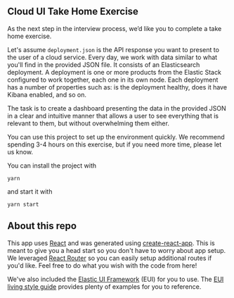 ## Cloud UI Take Home Exercise

As the next step in the interview process, we’d like you to complete a take home exercise.

Let's assume `deployment.json` is the API response you want to present to the user of a cloud service. Every day, we work with data similar to what you'll find in the provided JSON file. It consists of an Elasticsearch deployment. A deployment is one or more products from the Elastic Stack configured to work together, each one in its own node. Each deployment has a number of properties such as: is the deployment healthy, does it have Kibana enabled, and so on.

The task is to create a dashboard presenting the data in the provided JSON in a clear and intuitive manner that allows a user to see everything that is relevant to them, but without overwhelming them either.


You can use this project to set up the environment quickly.
We recommend spending 3-4 hours on this exercise, but if you need more time, please let us know.

You can install the project with

```
yarn
```

and start it with

```
yarn start
```

## About this repo

This app uses [React](https://reactjs.org/) and was generated using [create-react-app](https://github.com/facebook/create-react-app). This is meant to give you a head start so you don't have to worry about app setup. We leveraged [React Router](https://github.com/ReactTraining/react-router) so you can easily setup additional routes if you'd like. Feel free to do what you wish with the code from here!

We've also included the [Elastic UI Framework](https://github.com/elastic/eui) (EUI) for you to use.  The [EUI living style guide](https://elastic.github.io/eui/#/) provides plenty of examples for you to reference. 
